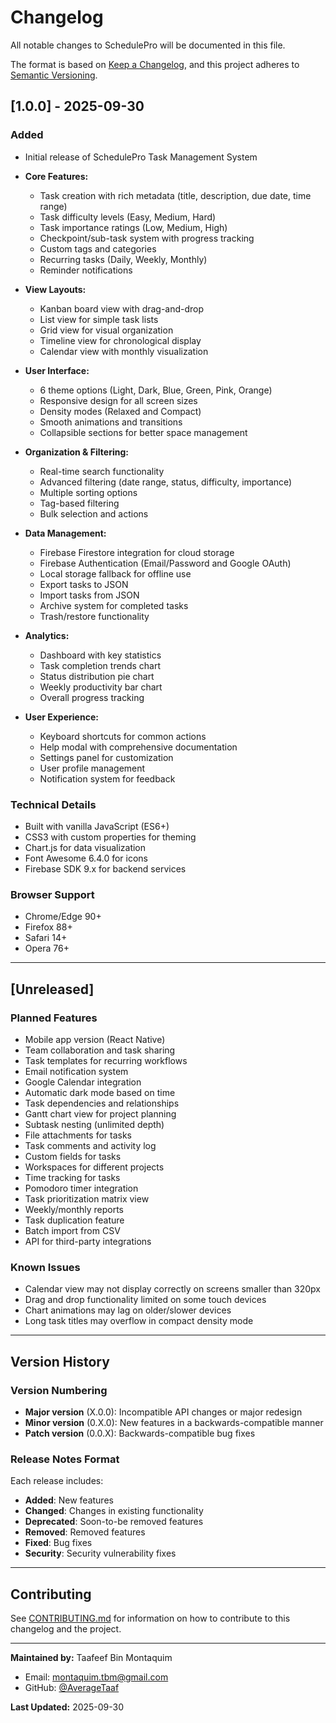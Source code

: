 # Changelog

All notable changes to SchedulePro will be documented in this file.

The format is based on [Keep a Changelog](https://keepachangelog.com/en/1.0.0/),
and this project adheres to [Semantic Versioning](https://semver.org/spec/v2.0.0.html).

## [1.0.0] - 2025-09-30

### Added
- Initial release of SchedulePro Task Management System
- **Core Features:**
  - Task creation with rich metadata (title, description, due date, time range)
  - Task difficulty levels (Easy, Medium, Hard)
  - Task importance ratings (Low, Medium, High)
  - Checkpoint/sub-task system with progress tracking
  - Custom tags and categories
  - Recurring tasks (Daily, Weekly, Monthly)
  - Reminder notifications

- **View Layouts:**
  - Kanban board view with drag-and-drop
  - List view for simple task lists
  - Grid view for visual organization
  - Timeline view for chronological display
  - Calendar view with monthly visualization

- **User Interface:**
  - 6 theme options (Light, Dark, Blue, Green, Pink, Orange)
  - Responsive design for all screen sizes
  - Density modes (Relaxed and Compact)
  - Smooth animations and transitions
  - Collapsible sections for better space management

- **Organization & Filtering:**
  - Real-time search functionality
  - Advanced filtering (date range, status, difficulty, importance)
  - Multiple sorting options
  - Tag-based filtering
  - Bulk selection and actions

- **Data Management:**
  - Firebase Firestore integration for cloud storage
  - Firebase Authentication (Email/Password and Google OAuth)
  - Local storage fallback for offline use
  - Export tasks to JSON
  - Import tasks from JSON
  - Archive system for completed tasks
  - Trash/restore functionality

- **Analytics:**
  - Dashboard with key statistics
  - Task completion trends chart
  - Status distribution pie chart
  - Weekly productivity bar chart
  - Overall progress tracking

- **User Experience:**
  - Keyboard shortcuts for common actions
  - Help modal with comprehensive documentation
  - Settings panel for customization
  - User profile management
  - Notification system for feedback

### Technical Details
- Built with vanilla JavaScript (ES6+)
- CSS3 with custom properties for theming
- Chart.js for data visualization
- Font Awesome 6.4.0 for icons
- Firebase SDK 9.x for backend services

### Browser Support
- Chrome/Edge 90+
- Firefox 88+
- Safari 14+
- Opera 76+

---

## [Unreleased]

### Planned Features
- Mobile app version (React Native)
- Team collaboration and task sharing
- Task templates for recurring workflows
- Email notification system
- Google Calendar integration
- Automatic dark mode based on time
- Task dependencies and relationships
- Gantt chart view for project planning
- Subtask nesting (unlimited depth)
- File attachments for tasks
- Task comments and activity log
- Custom fields for tasks
- Workspaces for different projects
- Time tracking for tasks
- Pomodoro timer integration
- Task prioritization matrix view
- Weekly/monthly reports
- Task duplication feature
- Batch import from CSV
- API for third-party integrations

### Known Issues
- Calendar view may not display correctly on screens smaller than 320px
- Drag and drop functionality limited on some touch devices
- Chart animations may lag on older/slower devices
- Long task titles may overflow in compact density mode

---

## Version History

### Version Numbering
- **Major version** (X.0.0): Incompatible API changes or major redesign
- **Minor version** (0.X.0): New features in a backwards-compatible manner
- **Patch version** (0.0.X): Backwards-compatible bug fixes

### Release Notes Format
Each release includes:
- **Added**: New features
- **Changed**: Changes in existing functionality
- **Deprecated**: Soon-to-be removed features
- **Removed**: Removed features
- **Fixed**: Bug fixes
- **Security**: Security vulnerability fixes

---

## Contributing

See [CONTRIBUTING.md](CONTRIBUTING.md) for information on how to contribute to this changelog and the project.

---

**Maintained by:** Taafeef Bin Montaquim
- Email: montaquim.tbm@gmail.com
- GitHub: [@AverageTaaf](https://github.com/AverageTaaf)

**Last Updated:** 2025-09-30
